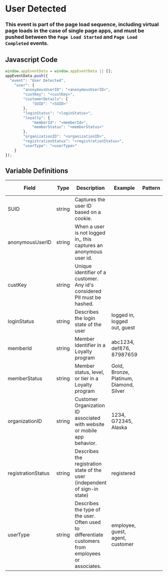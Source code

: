 # User Detected

### This event is part of the page load sequence, including virtual page loads in the case of single page apps, and must be pushed between the `Page Load Started` and `Page Load Completed` events.

## Javascript Code
```js
window.appEventData = window.appEventData || [];
appEventData.push({
  "event": "User Detected",
    "user": {
        "anonymousUserID": "<anonymousUserID>",
        "custKey": "<custKey>",
        "customerDetails": {
            "SUID": "<SUID>"
        },
        "loginStatus": "<loginStatus>",
        "loyalty": {
            "memberId": "<memberId>",
            "memberStatus": "<memberStatus>"
        },
        "organizationID": "<organizationID>",
        "registrationStatus": "<registrationStatus>",
        "userType": "<userType>"
    }
});
```

## Variable Definitions

|Field|Type|Description|Example|Pattern|Min Length|Max Length|Minimum|Maximum|Multiple Of|
| --- | --- | --- | --- | --- | --- | --- | --- | --- | --- |
|SUID|string|Captures the user ID based on a cookie.||||||||
|anonymousUserID|string|When a user is not logged in,, this captures an anonymous user id.||||||||
|custKey|string|Unique identifier of a customer.  Any id's considered PII must be hashed. ||||||||
|loginStatus|string|Describes the login state of the user|logged in, logged out, guest|||||||
|memberId|string|Member Identifier in a Loyalty program|abc1234, def876, 87987659|||||||
|memberStatus|string|Member status, level, or tier in a Loyalty program|Gold, Bronze, Platinum, Diamond, Silver|||||||
|organizationID|string|Customer Organization ID associated with website or mobile app behavior.|1234, G72345, Alaska|||||||
|registrationStatus|string|Describes the registration state of the user \(independent of sign-in state\)|registered|||||||
|userType|string|Describes the type of the user.  Often used to differentiate customers from employees or associates. |employee, guest, agent, customer|||||||

